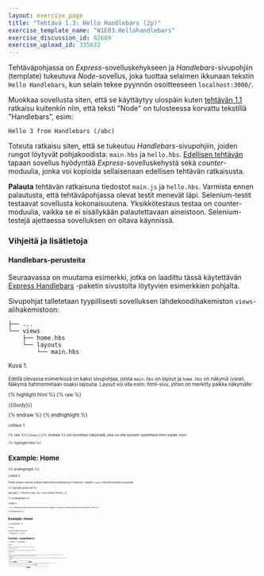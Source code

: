 ```yaml
---
layout: exercise_page
title: "Tehtävä 1.3: Hello Handlebars (2p)"
exercise_template_name: "W1E03.Hellohandlebars"
exercise_discussion_id: 82689
exercise_upload_id: 335632
---
```



Tehtäväpohjassa on *Express*-sovelluskehykseen ja *Handlebars*-sivupohjiin (template) tukeutuva *Node*-sovellus, joka tuottaa selaimen ikkunaan tekstin `Hello Handlebars`, kun selain tekee pyynnön osoitteeseen `localhost:3000/`. 

Muokkaa sovellusta siten, että se käyttäytyy ulospäin kuten [tehtävän 1.1](../tehtava11) ratkaisu kuitenkin niin, että teksti "Node" on tulosteessa korvattu tekstillä "Handlebars", esim:

~~~
Hello 3 from Handlebars (/abc)
~~~

Toteuta ratkaisu siten, että se tukeutuu *Handlebars*-sivupohjiin, joiden rungot löytyvät pohjakoodista: `main.hbs` ja `hello.hbs`. [Edellisen tehtävän](../tehtava12) tapaan sovellus hyödyntää *Express*-sovelluskehystä sekä *counter*-moduulia, jonka voi kopioida sellaisenaan edellisen tehtävän ratkaisusta.

**Palauta** tehtävän ratkaisuna tiedostot `main.js` ja `hello.hbs`. Varmista ennen palautusta, että tehtäväpohjassa olevat testit menevät läpi. Selenium-testit testaavat sovellusta kokonaisuutena. Yksikkötestaus testaa on counter-moduulia, vaikka se ei sisällykään palautettavaan aineistoon. Selenium-testejä ajettaessa sovelluksen on oltava käynnissä.

### Vihjeitä ja lisätietoja

#### Handlebars-perusteita

Seuraavassa on muutama esimerkki, jotka on laadittu tässä käytettävän [Express Handlebars][express-handlebars] -paketin sivustolta löytyvien esimerkkien pohjalta.

[express-handlebars]: https://github.com/ericf/express-handlebars

Sivupohjat talletetaan tyypillisesti sovelluksen lähdekoodihakemiston `views`-alihakemistoon:

~~~
├── ...
└── views
    ├── home.hbs
    └── layouts
        └── main.hbs
~~~

<small>Kuva 1.<small>


Edellä olevassa esimerkissä on kaksi sivupohjaa, joista `main.hbs` on *layout* ja `home.hbs` on näkymä (*view*). Näkymä hahmonnetaan osaksi layoutia. Layout voi olla esim. html-sivu, johon on merkitty paikka näkymälle:


{% highlight  html %}
{% raw %}

<!DOCTYPE html>
<html>
  <head>
    <meta charset="utf-8">
    <title>Example</title>
  </head>
  <body>
    {{{body}}}
  </body>
</html>

{% endraw %}
{% endhighlight %}

<small>Listaus 1.<small>


{% raw %}`{{{body}}}`{% endraw %} siis korvataan näkymällä, joka voi olla layoutiin sijoitettava html-viipale, esim.


{% highlight  html %}

<h1>Example: Home</h1>

{% endhighlight %}

<small>Listaus 2.<small>


Edellä esitetty näkymä voidaan hahmontaa sovelluksessa "response"-objektin `render`-metodin kutsulla seuraavasti:


{% highlight javascript %}

app.get('/', function (req, res) {
    res.render('home');
});

{% endhighlight %}

<small>Listaus 3.<small>


`render`-metodin parametrina annetaan hahmonnettava näkymä. Pyynnön vasteeksi palautuu seuraavanlainen html-sivu: 


{% highlight  html %}

<!DOCTYPE html>
<html>
  <head>
    <meta charset="utf-8">
    <title>Example</title>
  </head>
  <body>
    <h1>Example: Home</h1>
  </body>
</html>

{% endhighlight %}

<small>Listaus 4.<small>


Näkymä voi sisältää muuttujia, esim:


{% highlight  html %}
{% raw %}

<h1>Example: {{pageName}}</h1>

{% endraw %}
{% endhighlight %}

<small>Listaus 5.<small>


Näkymän muuttujalle voidaan määritellä arvo hahmonnuksen yhteydessä:


{% highlight javascript %}

app.get('/', function (req, res) {
    res.render('home', {
        pageName: 'Home'
    });
});

{% endhighlight %}

<small>Listaus 6.<small>


`render`-metodin toisena parametrina annetaan objekti, jolla välitetään tietoja näkymälle. Hahmonnuksen yhteydessä *Listauksessa 5* esiintyvä {% raw %}`{{pageName}}`{% endraw %} korvautuu tässä merkkijonolla `'Home'`.

Tehtäväpohjan `main.js`-moduulissa on valmiina *Handelbars*-sivupohjien käyttöönotto ja käyttöön liittyvät asetukset:


{% highlight javascript %}

...
var handlebars = require('express-handlebars');
app.engine('.hbs', handlebars({
    defaultLayout: 'main',
    extname: '.hbs',
    layoutsDir: 'sources/views/layouts/'
}));
app.set('view engine', '.hbs');
app.set('views', __dirname + '/views'); // 
...

{% endhighlight %}

<small>Listaus 6.<small>

Lisätietoa asetuksista löytyy [Express Handlebars][express-handlebars] -sivustolta. Sivupohjien laatimista ohjaa tarkemmin varsinainen [Handlebars-sivusto][handlebars].

[handlebars]: http://handlebarsjs.com

#### Handlebars NetBeans:issa

NetBeans ei sisällä erityisisä *Handlebars* -koodipohjia. Handlebars -tiedoston voi muodostaa esim. tiedostopohjasta *Empty File* antamalla sille `.hbs` -loppuliitteen tai vaikka pohjasta *HTML File* , jonka jälkeen tiedoston loppuliitteen voi muuttaa tiedoston *Properties* -valinnan kautta. 

`.hbs` -loppuisille tiedostoille ei ole NetBeansissa oletusarvoisesti mitään syntaksikorostusta, mutta sen voi määritellä *Stack Overflow* -palstalta löytyvien [ohjeiden][hbs-syntax] mukaan. Luontevin MIME-tyyppi tiedostoille lienee *text/html*.

[hbs-syntax]: http://stackoverflow.com/questions/22533481

Handlebars -tiedostoille voi myös halutessaan laatia tiedostopohjia (*Save As Template ...*), joita voi sitten muokata *Tools* -valikon *Templates* -valinnan kautta. 

<br/>

Tässä tehtävässä sovellukselle muodostettiin html-käyttöliittymä hyödyntäen *Handelbars* -sivupohjia. [Seuraavassa tehtävässä](../tehtava14) sovellusta täydennetään toisella näkymällä siten, että näkymän valintaa ohjaa pyynnössä oleva polku.
